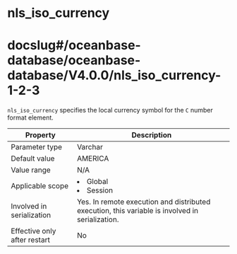nls_iso_currency
=====================================
# docslug#/oceanbase-database/oceanbase-database/V4.0.0/nls_iso_currency-1-2-3
`nls_iso_currency` specifies the local currency symbol for the `C` number format element.


| Property | Description |
|---------|------------------------------------------------------------------------------------------------------------|
| Parameter type | Varchar |
| Default value | AMERICA |
| Value range | N/A |
| Applicable scope | <li> Global   <li> Session |
| Involved in serialization | Yes. In remote execution and distributed execution, this variable is involved in serialization.  |
| Effective only after restart | No |


